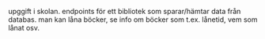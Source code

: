 upggift i skolan. endpoints för ett bibliotek som sparar/hämtar data från databas. man kan låna böcker, se info om böcker som t.ex. lånetid, vem som lånat osv.
